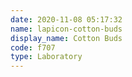 ```yaml
---
date: 2020-11-08 05:17:32
name: lapicon-cotton-buds
display_name: Cotton Buds
code: f707
type: Laboratory
---
```

